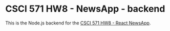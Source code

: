 # CSCI 571 HW8 - NewsApp - backend

This is the Node.js backend for the [CSCI 571 HW8 - React NewsApp](https://github.com/ColeridgeGuo/HW8-NewsApp).

